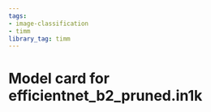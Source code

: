 ```yaml
---
tags:
- image-classification
- timm
library_tag: timm
---
```

# Model card for efficientnet_b2_pruned.in1k